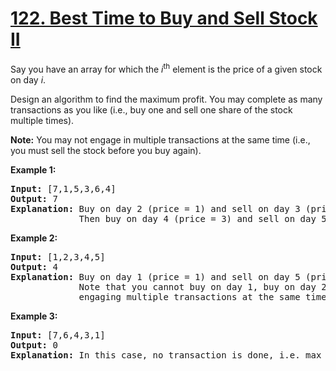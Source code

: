 <h1 class="title__20p2"><a href="https://leetcode-cn.com/problems/best-time-to-buy-and-sell-stock-ii/">122. Best Time to Buy and Sell Stock II</a></h1>

<div class="notranslate"><p>Say you have an array for which the <em>i</em><sup>th</sup> element is the price of a given stock on day <em>i</em>.</p>

<p>Design an algorithm to find the maximum profit. You may complete as many transactions as you like (i.e., buy one and sell one share of the stock multiple times).</p>

<p><strong>Note:</strong> You may not engage in multiple transactions at the same time (i.e., you must sell the stock before you buy again).</p>

<p><strong>Example 1:</strong></p>

<pre><strong>Input:</strong> [7,1,5,3,6,4]
<strong>Output:</strong> 7
<strong>Explanation:</strong> Buy on day 2 (price = 1) and sell on day 3 (price = 5), profit = 5-1 = 4.
&nbsp;            Then buy on day 4 (price = 3) and sell on day 5 (price = 6), profit = 6-3 = 3.
</pre>

<p><strong>Example 2:</strong></p>

<pre><strong>Input:</strong> [1,2,3,4,5]
<strong>Output:</strong> 4
<strong>Explanation:</strong> Buy on day 1 (price = 1) and sell on day 5 (price = 5), profit = 5-1 = 4.
&nbsp;            Note that you cannot buy on day 1, buy on day 2 and sell them later, as you are
&nbsp;            engaging multiple transactions at the same time. You must sell before buying again.
</pre>

<p><strong>Example 3:</strong></p>

<pre><strong>Input:</strong> [7,6,4,3,1]
<strong>Output:</strong> 0
<strong>Explanation:</strong> In this case, no transaction is done, i.e. max profit = 0.</pre>
</div>